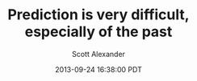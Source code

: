 ---
layout: podcast
title: "Prediction is very difficult, especially of the past"
author: Scott Alexander
description: https://slatestarcodex.com/2013/09/24/prediction-is-very-difficult-especially-of-the-past/
date: 2013-09-24 16:38:00 PDT
length: 458152
duration: 114
guid: prediction-is-very-difficult-especially-of-the-past
---